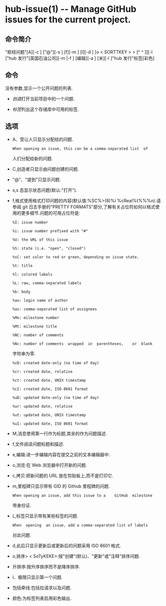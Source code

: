# hub-issue(1) -- Manage GitHub issues for the current project.

## 命令简介

"枢纽问题"[A<ASSIGNEE>][-c <creator>] ["@"<USER>][-s <state>] [f<FORMAT>][-m <milestone>] [l<LABELS>][-d <date>]
[o \< SORTTKEY > > \[^ ^ \]][-l <limit>]"hub 发行"[英国石油公司][-m <message>|-f <file>] [编辑][-a <users>] [米<MILESTONE>][-l <labels>]"hub 发行"标签[彩色]

## 命令

没有参数,显示一个公开问题的列表.

- *创造*打开当前项目中的一个问题.

- *标签*列出这个存储库中可用的标签.

## 选项

- A、受让人<ASSIGNEE>只显示分配给的问题<ASSIGNEE>.

  ```
  When opening an issue, this can be a comma-separated list  of
  ```

  人们分配给新的问题.

- C,创造者<CREATOR>只显示由问题创建的问题<CREATOR>.

- "@"、"提到"<USER>只显示问题<USER>.

- s,s 态<STATE>显示状态问题<STATE>(默认:"打开").

- f,格式<FORMAT>使用格式打印问题的内容<FORMAT>(默认值:%SC%>(8)%i %cReal%t%%%n).请参阅 git 日志手册的"PRETTY FORMATS"部分,了解有关占位符如何以格式使用的更多细节.问题的可用占位符是:

  ```
  %I: issue number

  %i: issue number prefixed with "#"

  %U: the URL of this issue

  %S: state (i.e. "open", "closed")

  %sC: set color to red or green, depending on issue state.

  %t: title

  %l: colored labels

  %L: raw, comma-separated labels

  %b: body

  %au: login name of author

  %as: comma-separated list of assignees

  %Mn: milestone number

  %Mt: milestone title

  %NC: number of comments

  %Nc: number of comments  wrapped  in  parentheses,	or  blank
  ```

  字符串为零.

  ```
  %cD: created date-only (no time of day)

  %cr: created date, relative

  %ct: created date, UNIX timestamp

  %cI: created date, ISO 8601 format

  %uD: updated date-only (no time of day)

  %ur: updated date, relative

  %ut: updated date, UNIX timestamp

  %uI: updated date, ISO 8601 format
  ```

- M,消息<MESSAGE>使用第一行<MESSAGE>作为标题,其余的作为问题描述.

- f,文件<FILE>阅读问题标题和描述<FILE>.

- e,编辑:进一步编辑内容<FILE>在提交之前的文本编辑器中.

- o,浏览:在 Web 浏览器中打开新的问题.

- c,拷贝:把新问题的 URL 放在剪贴板上,而不是打印它.

- m,里程碑<ID>只显示带有 GID 的 Github 里程碑的问题<ID>.

  ```
  When opening an issue, add this issue to a	GitHub	milestone
  ```

  带身份证<ID>.

- L,标签<LABELS>只显示带有某些标签的问题.

  ```
  When  opening  an issue, add a comma-separated list of labels
  ```

  对此问题.

- d,此后<DATE>只显示更新后或更新后的问题<DATE>采用 ISO 8601 格式.

- o,排序> \< SoTyKEKE>:按"创建"(默认)、"更新"或"注释"排序问题.

- 升排序:按升序排序而不是降序排序.

- l、极限<LIMIT>只显示第一个<LIMIT>问题.

- 包括牵线:包括拉请求以及问题.

- 颜色:为标签列表启用彩色输出.
